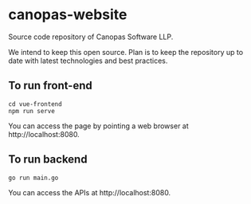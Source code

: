 # canopas-website

Source code repository of Canopas Software LLP.

We intend to keep this open source. Plan is to keep the repository up to date with latest technologies and
best practices.

## To run front-end

```
cd vue-frontend
npm run serve
```

You can access the page by pointing a web browser at http://localhost:8080.

## To run backend

```
go run main.go
```

You can access the APIs at http://localhost:8080.
